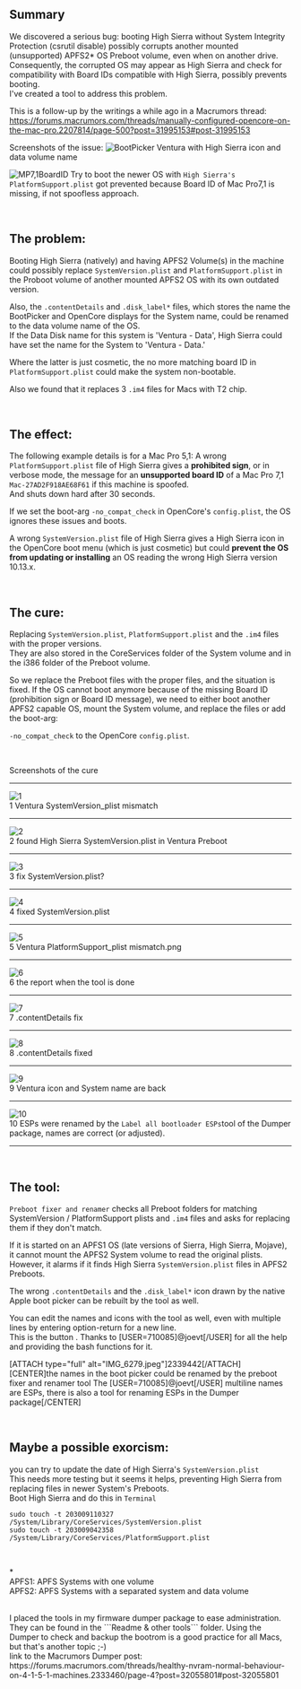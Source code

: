 ## Summary

We discovered a serious bug: booting High Sierra without System Integrity Protection (csrutil disable) possibly corrupts another mounted (unsupported) APFS2* OS Preboot volume, even when on another drive.  
Consequently, the corrupted OS may appear as High Sierra and check for compatibility with Board IDs compatible with High Sierra, possibly prevents booting.  
I've created a tool to address this problem.

This is a follow-up by the writings a while ago in a Macrumors thread:  
https://forums.macrumors.com/threads/manually-configured-opencore-on-the-mac-pro.2207814/page-500?post=31995153#post-31995153

Screenshots of the issue:
![BootPicker](https://github.com/Macschrauber/Macschrauber-s-Rom-Dump/blob/main/assets/img_Rename_and_repair_preboot/1%20ventura%20corrputed%20showing%20high%20sierra%20data.jpeg)
Ventura with High Sierra icon and data volume name  

![MP7,1BoardID](https://github.com/Macschrauber/Macschrauber-s-Rom-Dump/blob/main/assets/img_Rename_and_repair_preboot/2%20Mac-27AD2F918AE68F61%20MP7,1%20cannot%20boot%20High%20Sierra.jpeg?raw=true)
Try to boot the newer OS with ```High Sierra's PlatformSupport.plist``` got prevented because Board ID of Mac Pro7,1 is missing, if not spoofless approach.

<br>

## The problem:

Booting High Sierra (natively) and having APFS2 Volume(s) in the machine could possibly replace ```SystemVersion.plist``` and ```PlatformSupport.plist``` in the Proboot volume of another mounted APFS2 OS with its own outdated version.  

Also, the ```.contentDetails``` and ```.disk_label*``` files, which stores the name the BootPicker and OpenCore displays for the System name, could be renamed to the data volume name of the OS.  
If the Data Disk name for this system is 'Ventura - Data', High Sierra could have set the name for the System to 'Ventura - Data.'  

Where the latter is just cosmetic, the no more matching board ID in ```PlatformSupport.plist``` could make the system non-bootable.  

Also we found that it replaces 3 ```.im4``` files for Macs with T2 chip.  

<br>

## The effect:

The following example details is for a Mac Pro 5,1: A wrong ```PlatformSupport.plist``` file of High Sierra gives a **prohibited sign**, or in verbose mode, the message for an **unsupported board ID** of a Mac Pro 7,1 ```Mac-27AD2F918AE68F61``` if this machine is spoofed.  
And shuts down hard after 30 seconds.

If we set the boot-arg ```-no_compat_check``` in OpenCore's ```config.plist```, the OS ignores these issues and boots.  

A wrong ```SystemVersion.plist``` file of High Sierra gives a High Sierra icon in the OpenCore boot menu (which is just cosmetic) but could **prevent the OS from updating or installing** an OS reading the wrong High Sierra version 10.13.x.  

<br>

## The cure:

Replacing ```SystemVersion.plist```, ```PlatformSupport.plist``` and the ```.im4``` files with the proper versions.  
They are also stored in the CoreServices folder of the System volume and in the i386 folder of the Preboot volume.

So we replace the Preboot files with the proper files, and the situation is fixed. 
If the OS cannot boot anymore because of the missing Board ID (prohibition sign or Board ID message), we need to either boot another APFS2 capable OS, mount the System volume, and replace the files or add the boot-arg:  

```-no_compat_check``` to the OpenCore ```config.plist```.  

<br>

Screenshots of the cure  
___________________
![1](https://github.com/Macschrauber/Macschrauber-s-Rom-Dump/blob/main/assets/img_Rename_and_repair_preboot/3%20Ventura%20SystemVersion_plist%20mismatch.png)  
1 Ventura SystemVersion_plist mismatch
___________________
![2](https://github.com/Macschrauber/Macschrauber-s-Rom-Dump/blob/main/assets/img_Rename_and_repair_preboot/4%20show%20HS%20sys%20for%20Ventura.png)  
2 found High Sierra SystemVersion.plist in Ventura Preboot
___________________
![3](https://github.com/Macschrauber/Macschrauber-s-Rom-Dump/blob/main/assets/img_Rename_and_repair_preboot/5%20fix%20it%20sys.png)  
3 fix SystemVersion.plist?
___________________  
![4](https://github.com/Macschrauber/Macschrauber-s-Rom-Dump/blob/main/assets/img_Rename_and_repair_preboot/6%20fixed.png)  
4 fixed SystemVersion.plist
___________________  
![5](https://github.com/Macschrauber/Macschrauber-s-Rom-Dump/blob/main/assets/img_Rename_and_repair_preboot/7%20Ventura%20PlatformSupport_plist%20mismatch.png)  
5 Ventura PlatformSupport_plist mismatch.png
___________________  
![6](https://github.com/Macschrauber/Macschrauber-s-Rom-Dump/blob/main/assets/img_Rename_and_repair_preboot/8%20report%20after%20fix.png)  
6 the report when the tool is done
___________________  
![7](https://github.com/Macschrauber/Macschrauber-s-Rom-Dump/blob/main/assets/img_Rename_and_repair_preboot/9%20corrected%20contentDetails.png)  
7 .contentDetails fix
___________________  
![8](https://github.com/Macschrauber/Macschrauber-s-Rom-Dump/blob/main/assets/img_Rename_and_repair_preboot/A%20second%20test.png)  
8 .contentDetails fixed
___________________  
![9](https://github.com/Macschrauber/Macschrauber-s-Rom-Dump/blob/main/assets/img_Rename_and_repair_preboot/B%20ventura%20repaired.jpeg)  
9 Ventura icon and System name are back
___________________
![10](https://github.com/Macschrauber/Macschrauber-s-Rom-Dump/blob/main/assets/img_Rename_and_repair_preboot/C%20Boot%20Picker%20with%20custom%20names.jpeg)  
10 ESPs were renamed by the ```Label all bootloader ESPs```tool of the Dumper package, names are correct (or adjusted). 
___________________

<br>

## The tool:


```Preboot fixer and renamer``` checks all Preboot folders for matching SystemVersion / PlatformSupport plists and ```.im4``` files and asks for replacing them if they don't match.  

If it is started on an APFS1 OS (late versions of Sierra, High Sierra, Mojave), it cannot mount the APFS2 System volume to read the original plists.  
However, it alarms if it finds High Sierra ```SystemVersion.plist``` files in APFS2 Preboots.  

The wrong ```.contentDetails``` and the ```.disk_label*``` icon drawn by the native Apple boot picker can be rebuilt by the tool as well.  

You can edit the names and icons with the tool as well, even with multiple lines by entering option-return for a new line.  
This is the button <proceed with label editor>. Thanks to [USER=710085]@joevt[/USER] for all the help and providing the bash functions for it.  

[ATTACH type="full" alt="IMG_6279.jpeg"]2339442[/ATTACH]
[CENTER]the names in the boot picker could be renamed by the preboot fixer and renamer tool
The [USER=710085]@joevt[/USER] multiline names are ESPs, there is also a tool for renaming ESPs in the Dumper package[/CENTER]

<br>

## Maybe a possible exorcism:

you can try to update the date of High Sierra's ```SystemVersion.plist```  
This needs more testing but it seems it helps, preventing High Sierra from replacing files in newer System's Preboots.  
Boot High Sierra and do this in ```Terminal```  

```
sudo touch -t 203009110327 /System/Library/CoreServices/SystemVersion.plist
sudo touch -t 203009042358 /System/Library/CoreServices/PlatformSupport.plist
```
<br>

\*   
APFS1: APFS Systems with one volume  
APFS2: APFS Systems with a separated system and data volume  


<br>
I placed the tools in my firmware dumper package to ease administration.
They can be found in the ```Readme & other tools``` folder.  
Using the Dumper to check and backup the bootrom is a good practice for all Macs, but that's another topic ;-)  


<br>
link to the Macrumors Dumper post:  
https://forums.macrumors.com/threads/healthy-nvram-normal-behaviour-on-4-1-5-1-machines.2333460/page-4?post=32055801#post-32055801
